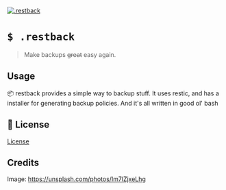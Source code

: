 <!-- psych -->


[![.restback](https://i.imgur.com/N5sjZig.png)](#)

# `$ .restback`

> Make backups ~~great~~ easy again.

## Usage

📦  restback provides a simple way to backup stuff.
It uses restic, and has a installer for generating backup policies.
And it's all written in good ol' bash


## 👔 License

[License](license.md)

## Credits
Image: https://unsplash.com/photos/Im7lZjxeLhg
